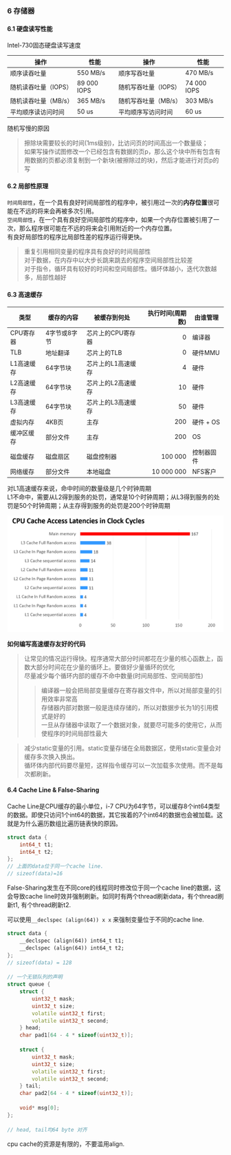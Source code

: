 ### 6 存储器

#### 6.1 硬盘读写性能

Intel-730固态硬盘读写速度

操作                |性能         |操作                  |性能         |
--------------------|-------------|----------------------|-------------|
顺序读吞吐量        | 550 MB/s    | 顺序写吞吐量         | 470 MB/s    |
随机读吞吐量（IOPS）| 89 000 IOPS | 随机写吞吐量（IOPS） | 74 000 IOPS |
随机读吞吐量（MB/s）| 365 MB/s    | 随机写吞吐量（MB/s） | 303 MB/s    |
平均顺序读访问时间  | 50 us       | 平均顺序写访问时间   | 60 us       |

随机写慢的原因 <br/>
> 擦除块需要较长的时间(1ms级别)，比访问页的时间高出一个数量级；<br/>
> 如果写操作试图修改一个已经包含有数据的页p，那么这个块中所有包含有用数据的页都必须复制到一个新块(被擦除过的块)，然后才能进行对页p的写

#### 6.2 局部性原理

`时间局部性`，在一个具有良好时间局部性的程序中，被引用过一次的**内存位置**很可能在不远的将来会再被多次引用。<br/>
`空间局部性`，在一个具有良好空间局部性的程序中，如果一个内存位置被引用了一次，那么程序很可能在不远的将来会引用附近的一个内存位置。<br/>
有良好局部性的程序比局部性差的程序运行得更快。<br/>
> 重复引用相同变量的程序具有良好的时间局部性<br/>
> 对于数据，在内存中以大步长跳来跳去的程序空间局部性比较差<br/>
> 对于指令，循环具有较好的时间和空间局部性。循环体越小，迭代次数越多，局部性越好<br/>

#### 6.3 高速缓存

类型      | 缓存的内容 | 被缓存到何处     | 执行时间(周期数) | 由谁管理
----------|------------|------------------|-----------------:|----------
CPU寄存器 |4字节或8字节|芯片上的CPU寄存器 | 0                | 编译器
TLB       |地址翻译    |芯片上的TLB       | 0                | 硬件MMU
L1高速缓存|64字节块    |芯片上的L1高速缓存| 4                | 硬件
L2高速缓存|64字节块    |芯片上的L2高速缓存| 10               | 硬件
L3高速缓存|64字节块    |芯片上的L3高速缓存| 50               | 硬件
虚拟内存  |4KB页       |主存              | 200              | 硬件 + OS
缓冲区缓存|部分文件    |主存              | 200              | OS
磁盘缓存  |磁盘扇区    |磁盘控制器        | 100 000          | 控制器固件
网络缓存  |部分文件    |本地磁盘          | 10 000 000       | NFS客户

对L1高速缓存来说，命中时间的数量级是几个时钟周期 <br/>
L1不命中，需要从L2得到服务的处罚，通常是10个时钟周期；从L3得到服务的处罚是50个时钟周期；从主存得到服务的处罚是200个时钟周期 <br/>

![地址翻译](https://github.com/justscu/BL/blob/master/pics/CSAPP-6-cpu-cache-latency.png)

**如何编写高速缓存友好的代码**

> 让常见的情况运行得快。程序通常大部分时间都花在少量的核心函数上，函数大部分时间花在少量的循环上。要做好少量循环的优化 <br/>
> 尽量减少每个循环内部的缓存不命中数量(时间局部性、空间局部性) <br/>
> > 编译器一般会把局部变量缓存在寄存器文件中，所以对局部变量的引用效率非常高 <br/>
> > 存储器内部对数据一般是连续存储的，所以对数据步长为1的引用模式是好的 <br/>
> > 一旦从存储器中读取了一个数据对象，就要尽可能多的使用它，从而使程序的时间局部性最大 <br/>

> 减少static变量的引用。static变量存储在全局数据区，使用static变量会对缓存多次换入换出。<br/>
> 循环体内部代码要尽量短，这样指令缓存可以一次加载多次使用。而不是每次都刷新。<br/>

#### 6.4 Cache Line & False-Sharing
Cache Line是CPU缓存的最小单位，i-7 CPU为64字节，可以缓存8个int64类型的数据。即使只访问1个int64的数据，其它挨着的7个int64的数据也会被加载。这就是为什么遍历数组比遍历链表快的原因。

```cpp
struct data {
    int64_t t1;
    int64_t t2;
};
// 上面的data位于同一个cache line.
// sizeof(data)=16
```
False-Sharing发生在不同core的线程同时修改位于同一个cache line的数据，这会导致cache line时效并强制刷新。如同时有两个thread刷新data，有个thread刷新t1, 有个thread刷新t2.

可以使用`__declspec (align(64)) x x` 来强制变量位于不同的cache line.
```cpp
struct data {
    __declspec (align(64)) int64_t t1;
    __declspec (align(64)) int64_t t2;
};
// sizeof(data) = 128

// 一个无锁队列的声明
struct queue {
    struct {
        uint32_t mask;
        uint32_t size;
        volatile uint32_t first;
        volatile uint32_t second;
    } head;
    char pad1[64 - 4 * sizeof(uint32_t)];

    struct {
        uint32_t mask;
        uint32_t size;
        volatile uint32_t first;
        volatile uint32_t second;
    } tail;
    char pad2[64 - 4 * sizeof(uint32_t)];

    void* msg[0];
};

// head, tail均64 byte 对齐
```
cpu cache的资源是有限的，不要滥用align.
